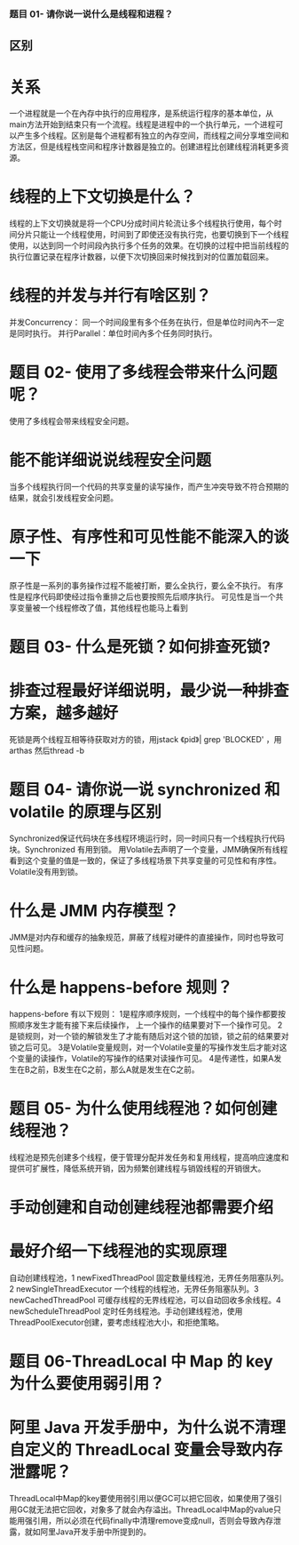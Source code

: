 ### 题目 01- 请你说一说什么是线程和进程？
## 区别
# 关系
 一个进程就是一个在內存中执行的应用程序，是系统运行程序的基本单位，从main方法开始到结束只有一个流程。线程是进程中的一个执行单元，一个进程可以产生多个线程。区别是每个进程都有独立的內存空间，而线程之间分享堆空间和方法区，但是线程栈空间和程序计数器是独立的。创建进程比创建线程消耗更多资源。
 
# 线程的上下文切换是什么？
线程的上下文切换就是将一个CPU分成时间片轮流让多个线程执行使用，每个时间分片只能让一个线程使用，时间到了即使还没有执行完，也要切换到下一个线程使用，以达到同一个时间段內执行多个任务的效果。在切换的过程中把当前线程的执行位置记录在程序计数器，以便下次切换回来时候找到对的位置加载回来。

# 线程的并发与并行有啥区别？
并发Concurrency： 同一个时间段里有多个任务在执行，但是单位时间內不一定是同时执行。
并行Parallel：单位时间內多个任务同时执行。

# 题目 02- 使用了多线程会带来什么问题呢？
使用了多线程会带来线程安全问题。

# 能不能详细说说线程安全问题
当多个线程执行同一个代码的共享变量的读写操作，而产生冲突导致不符合预期的结果，就会引发线程安全问题。

# 原子性、有序性和可见性能不能深入的谈一下
原子性是一系列的事务操作过程不能被打断，要么全执行，要么全不执行。
有序性是程序代码即使经过指令重排之后也要按照先后顺序执行。
可见性是当一个共享变量被一个线程修改了值，其他线程也能马上看到

# 题目 03- 什么是死锁？如何排查死锁? 
# 排查过程最好详细说明，最少说一种排查方案，越多越好 
死锁是两个线程互相等待获取对方的锁，用jstack 《pid》| grep 'BLOCKED' ，用arthas 然后thread -b

# 题目 04- 请你说一说 synchronized 和 volatile 的原理与区别
Synchronized保证代码块在多线程环境运行时，同一时间只有一个线程执行代码块。Synchronized 有用到锁。
用Volatile去声明了一个变量，JMM确保所有线程看到这个变量的值是一致的，保证了多线程场景下共享变量的可见性和有序性。Volatile没有用到锁。

# 什么是 JMM 内存模型？
JMM是对内存和缓存的抽象规范，屏蔽了线程对硬件的直接操作，同时也导致可见性问题。

# 什么是 happens-before 规则？
happens-before 有以下规则：
1是程序顺序规则，一个线程中的每个操作都要按照顺序发生才能有接下来后续操作， 上一个操作的结果要对下一个操作可见。
2是锁规则，对一个锁的解锁发生了才能有随后对这个锁的加锁，锁之前的结果要对锁之后可见。
3是Volatile变量规则，对一个Volatile变量的写操作发生后才能对这个变量的读操作，Volatile的写操作的结果对读操作可见。
4是传递性，如果A发生在B之前，B发生在C之前，那么A就是发生在C之前。

# 题目 05- 为什么使用线程池？如何创建线程池？
线程池是预先创建多个线程，便于管理分配并发任务和复用线程，提高响应速度和提供可扩展性，降低系统开销，因为频繁创建线程与销毀线程的开销很大。

# 手动创建和自动创建线程池都需要介绍 
# 最好介绍一下线程池的实现原理 
自动创建线程池，1 newFixedThreadPool 固定数量线程池，无界任务阻塞队列。2 newSingleThreadExecutor 一个线程的线程池，无界任务阻塞队列。3 newCachedThreadPool 可缓存线程的无界线程池，可以自动回收多余线程。4 newScheduleThreadPool 定时任务线程池。手动创建线程池，使用ThreadPoolExecutor创建，要考虑线程池大小，和拒绝策略。

# 题目 06-ThreadLocal 中 Map 的 key 为什么要使用弱引用？
# 阿里 Java 开发手册中，为什么说不清理自定义的 ThreadLocal 变量会导致内存泄露呢？
ThreadLocal中Map的key要使用弱引用以便GC可以把它回收，如果使用了强引用GC就无法把它回收，对象多了就会內存溢出。ThreadLocal中Map的value只能用强引用，所以必须在代码finally中清理remove变成null，否则会导致內存泄露，就如阿里Java开发手册中所提到的。
